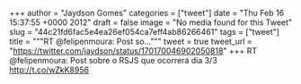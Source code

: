 
+++
author = "Jaydson Gomes"
categories = ["tweet"]
date = "Thu Feb 16 15:37:55 +0000 2012"
draft = false
image = "No media found for this Tweet"
slug = "44c21fd6fac5e4ea26ef054ca7eff4ab86266461"
tags = ["tweet"]
title = """RT @felipenmoura: Post so..."""
tweet = true
tweet_url = "https://twitter.com/jaydson/status/170170046902050818"
+++
RT @felipenmoura: Post sobre o RSJS que ocorrerá dia 3/3 http://t.co/wZkK8956
